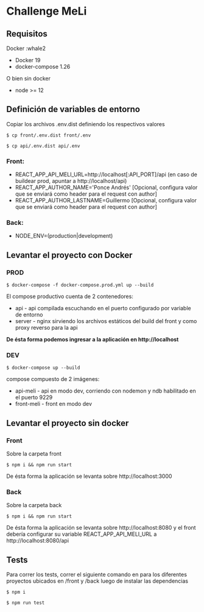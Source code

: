 # Challenge MeLi

## Requisitos

Docker :whale2

- Docker 19
- docker-compose 1.26

O bien sin docker

- node >= 12

## Definición de variables de entorno

Copiar los archivos .env.dist definiendo los respectivos valores

`$ cp front/.env.dist front/.env`

`$ cp api/.env.dist api/.env`

### Front:

- REACT_APP_API_MELI_URL=http://localhost[:API_PORT]/api (en caso de buildear prod, apuntar a http://localhost/api)
- REACT_APP_AUTHOR_NAME='Ponce Andrés' [Opcional, configura valor que se enviará como header para el request con author]
- REACT_APP_AUTHOR_LASTNAME=Guillermo [Opcional, configura valor que se enviará como header para el request con author]

### Back:

- NODE_ENV=(production|development)

## Levantar el proyecto con Docker

### PROD

`$ docker-compose -f docker-compose.prod.yml up --build`

El compose productivo cuenta de 2 contenedores:

- api - api compilada escuchando en el puerto configurado por variable de entorno
- server - nginx sirviendo los archivos estáticos del build del front y como proxy reverso para la api

<b>De ésta forma podemos ingresar a la aplicación en http://localhost</b>

### DEV

`$ docker-compose up --build`

compose compuesto de 2 imágenes:

- api-meli - api en modo dev, corriendo con nodemon y ndb habilitado en el puerto 9229
- front-meli - front en modo dev

## Levantar el proyecto sin docker

### Front

Sobre la carpeta front

`$ npm i && npm run start`

De ésta forma la aplicación se levanta sobre http://localhost:3000

### Back

Sobre la carpeta back

`$ npm i && npm run start`

De ésta forma la aplicación se levanta sobre http://localhost:8080 y el front debería configurar su variable REACT_APP_API_MELI_URL a http://localhost:8080/api

## Tests

Para correr los tests, correr el siguiente comando en para los diferentes proyectos ubicados en /front y /back luego de instalar las dependencias

`$ npm i`

`$ npm run test`
